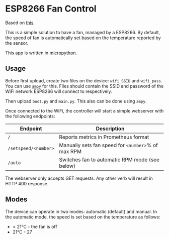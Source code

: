 # ESP8266 Fan Control

Based on [this](https://github.com/stefanthoss/esp8266-fan-control).

This is a simple solution to have a fan, managed by a ESP8266.
By default, the speed of fan is automatically set based on the
temperature reported by the sensor.

This app is written in [micropython](https://micropython.org/).

## Usage

Before first upload, create two files on the device:
`wifi_SSID` and `wifi_pass`. You can use [`ampy`](https://github.com/scientifichackers/ampy)
for this.  Files should contain the SSID and password
of the WiFi network ESP8266 will connect to respectively.

Then upload `boot.py` and `main.py`. This also can be done using `ampy`.

Once connected to the WiFi, the controller will start a simple webserver with the following endpoints:

| Endpoint | Description |
| -------- | ----------- |
| `/` | Reports metrics in Prometheus format |
| `/setspeed/<number>` | Manually sets fan speed for `<number>`% of max RPM |
| `/auto` | Switches fan to automatic RPM mode (see below) |

The webserver only accepts GET requests. Any other verb will result
in HTTP 400 response.

## Modes

The device can operate in two modes: automatic (default) and manual.
In the automatic mode, the speed is set based on the temperature as
follows:

* < 21°C - the fan is off
* 21°C - 27
